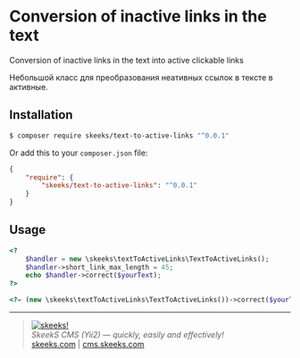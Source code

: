 Conversion of inactive links in the text
================

Conversion of inactive links in the text into active clickable links

Небольшой класс для преобразования неативных ссылок в тексте в активные.

Installation
------------

```sh
$ composer require skeeks/text-to-active-links "^0.0.1"
```

Or add this to your `composer.json` file:

```json
{
    "require": {
        "skeeks/text-to-active-links": "^0.0.1"
    }
}
```

Usage
-----

```php
<?
    $handler = new \skeeks\textToActiveLinks\TextToActiveLinks();
    $handler->short_link_max_length = 45;
    echo $handler->correct($yourText);
?>
```

```php
<?= (new \skeeks\textToActiveLinks\TextToActiveLinks())->correct($yourText); ?>
```
___

> [![skeeks!](https://skeeks.com/img/logo/logo-no-title-80px.png)](https://skeeks.com)  
<i>SkeekS CMS (Yii2) — quickly, easily and effectively!</i>  
[skeeks.com](https://skeeks.com) | [cms.skeeks.com](https://cms.skeeks.com)

